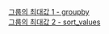 [그룹의 최대값 1 - groupby](https://stackoverflow.com/a/15705958)  
[그룹의 최대값 2 - sort_values](https://yganalyst.github.io/data_handling/memo_13/)  
